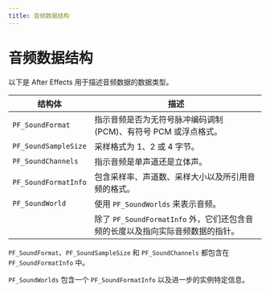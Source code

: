 ```yaml
---
title: 音频数据结构
---
```

# 音频数据结构

以下是 After Effects 用于描述音频数据的数据类型。

| 结构体 | 描述 |
|---|---|
| `PF_SoundFormat` | 指示音频是否为无符号脉冲编码调制 (PCM)、有符号 PCM 或浮点格式。 |
| `PF_SoundSampleSize` | 采样格式为 1、2 或 4 字节。 |
| `PF_SoundChannels` | 指示音频是单声道还是立体声。 |
| `PF_SoundFormatInfo` | 包含采样率、声道数、采样大小以及所引用音频的格式。 |
| `PF_SoundWorld` | 使用 `PF_SoundWorlds` 来表示音频。 |
| | 除了 `PF_SoundFormatInfo` 外，它们还包含音频的长度以及指向实际音频数据的指针。 |

`PF_SoundFormat`、`PF_SoundSampleSize` 和 `PF_SoundChannels` 都包含在 `PF_SoundFormatInfo` 中。

`PF_SoundWorlds` 包含一个 `PF_SoundFormatInfo` 以及进一步的实例特定信息。
